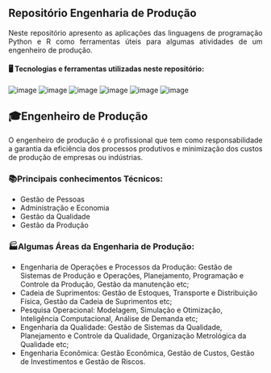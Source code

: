 ## Repositório Engenharia de Produção 
<p align="justify">
Neste repositório apresento as aplicações das linguagens de programação Python e R como ferramentas úteis para algumas atividades de um engenheiro de produção.
</p>

#### 🖥️ Tecnologias e ferramentas utilizadas neste repositório:

![image](https://img.shields.io/badge/Jupyter-F37626.svg?&style=for-the-badge&logo=Jupyter&logoColor=white) ![image](https://img.shields.io/badge/Python-FFD43B?style=for-the-badge&logo=python&logoColor=blue) ![image](https://img.shields.io/badge/Pandas-2C2D72?style=for-the-badge&logo=pandas&logoColor=white) ![image](https://img.shields.io/badge/Numpy-777BB4?style=for-the-badge&logo=numpy&logoColor=white) ![image](https://img.shields.io/badge/scikit_learn-F7931E?style=for-the-badge&logo=scikit-learn&logoColor=white) ![image](https://img.shields.io/badge/R-276DC3?style=for-the-badge&logo=r&logoColor=white)

## 🎓Engenheiro de Produção 
<p align="justify">
O engenheiro de produção é o profissional que tem como responsabilidade a garantia da eficiência dos processos produtivos e minimização dos custos de produção de empresas ou indústrias.
</p>

### 📚Principais conhecimentos Técnicos:
- Gestão de Pessoas
- Administração e Economia
- Gestão da Qualidade 
- Gestão da Produção 

### 🏭Algumas Áreas da Engenharia de Produção:

- Engenharia de Operações e Processos da Produção: Gestão de Sistemas de Produção e Operações, Planejamento, Programação e Controle da Produção, Gestão da manutenção etc;
- Cadeia de Suprimentos: Gestão de Estoques, Transporte e Distribuição Física, Gestão da Cadeia de Suprimentos etc;
- Pesquisa Operacional: Modelagem, Simulação e Otimização, Inteligência Computacional, Análise de Demanda etc;
- Engenharia da Qualidade: Gestão de Sistemas da Qualidade, Planejamento e Controle da Qualidade, Organização Metrológica da Qualidade etc;
- Engenharia Econômica: Gestão Econômica, Gestão de Custos, Gestão de Investimentos e Gestão de Riscos.
